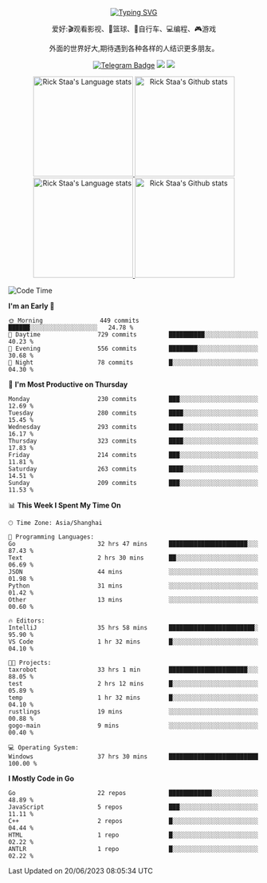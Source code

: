 <div align="center"> 

[![Typing SVG](https://readme-typing-svg.herokuapp.com?size=25&duration=2500&color=eeeeee&vCenter=true&width=200&height=40&lines=Hi+there+%F0%9F%91%8B%F0%9F%8F%BB;I'm+DanBai)](https://git.io/typing-svg)

爱好:🎬观看影视、🏀篮球、🚴自行车、💻编程、🎮游戏

外面的世界好大,期待遇到各种各样的人结识更多朋友。

[![Telegram Badge](https://img.shields.io/badge/-Telegram-blue?style=flat&logo=Telegram&logoColor=white)](https://t.me/danbai9420) 
[![](https://img.shields.io/badge/-Blog-brightgreen?style=flat&logo=Blogger&logoColor=white)](https://p00q.cn)
[![](https://img.shields.io/badge/-Email-red?style=flat&logo=Mail.Ru&logoColor=white)](mailto:danbai@88.com)
</div>

<!-- Light Mode -->
<div align="center"> 
<a href="https://github.com/anuraghazra/github-readme-stats#gh-light-mode-only">
<img height=200 src="https://github-readme-stats.vercel.app/api/top-langs/?username=danbai225&layout=compact&langs_count=10&hide_border=1&role=OWNER,COLLABORATOR#gh-light-mode-only" alt="Rick Staa's Language stats" />
</a>
<a href="https://github.com/anuraghazra/github-readme-stats#gh-light-mode-only">
<img height=200 src="https://github-readme-stats.vercel.app/api?username=danbai225&show_icons=true&count_private=true&line_height=28&hide_border=1&include_all_commits=true&card_width=450&role=OWNER,COLLABORATOR&exclude_repo=github-readme-stats#gh-light-mode-only" alt="Rick Staa's Github stats" />
</a>
</div>

<!-- Dark Mode -->
<div align="center"> 
<a href="https://github.com/anuraghazra/github-readme-stats#gh-dark-mode-only">
<img height=200 src="https://github-readme-stats.vercel.app/api/top-langs/?username=danbai225&layout=compact&langs_count=10&hide_border=1&role=OWNER,COLLABORATOR&theme=github_dark#gh-dark-mode-only" alt="Rick Staa's Language stats" />
</a>
<a href="https://github.com/anuraghazra/github-readme-stats#gh-dark-mode-only">
<img height=200 src="https://github-readme-stats.vercel.app/api?username=danbai225&show_icons=true&count_private=true&line_height=28&hide_border=1&include_all_commits=true&card_width=450&role=OWNER,COLLABORATOR&exclude_repo=github-readme-stats&theme=github_dark#gh-dark-mode-only" alt="Rick Staa's Github stats" />
</a>
</div>

<!--START_SECTION:waka-->
![Code Time](http://img.shields.io/badge/Code%20Time-469%20hrs%2037%20mins-blue)

**I'm an Early 🐤** 

```text
🌞 Morning                449 commits         ██████░░░░░░░░░░░░░░░░░░░   24.78 % 
🌆 Daytime                729 commits         ██████████░░░░░░░░░░░░░░░   40.23 % 
🌃 Evening                556 commits         ████████░░░░░░░░░░░░░░░░░   30.68 % 
🌙 Night                  78 commits          █░░░░░░░░░░░░░░░░░░░░░░░░   04.30 % 
```
📅 **I'm Most Productive on Thursday** 

```text
Monday                   230 commits         ███░░░░░░░░░░░░░░░░░░░░░░   12.69 % 
Tuesday                  280 commits         ████░░░░░░░░░░░░░░░░░░░░░   15.45 % 
Wednesday                293 commits         ████░░░░░░░░░░░░░░░░░░░░░   16.17 % 
Thursday                 323 commits         ████░░░░░░░░░░░░░░░░░░░░░   17.83 % 
Friday                   214 commits         ███░░░░░░░░░░░░░░░░░░░░░░   11.81 % 
Saturday                 263 commits         ████░░░░░░░░░░░░░░░░░░░░░   14.51 % 
Sunday                   209 commits         ███░░░░░░░░░░░░░░░░░░░░░░   11.53 % 
```


📊 **This Week I Spent My Time On** 

```text
🕑︎ Time Zone: Asia/Shanghai

💬 Programming Languages: 
Go                       32 hrs 47 mins      ██████████████████████░░░   87.43 % 
Text                     2 hrs 30 mins       ██░░░░░░░░░░░░░░░░░░░░░░░   06.69 % 
JSON                     44 mins             ░░░░░░░░░░░░░░░░░░░░░░░░░   01.98 % 
Python                   31 mins             ░░░░░░░░░░░░░░░░░░░░░░░░░   01.42 % 
Other                    13 mins             ░░░░░░░░░░░░░░░░░░░░░░░░░   00.60 % 

🔥 Editors: 
IntelliJ                 35 hrs 58 mins      ████████████████████████░   95.90 % 
VS Code                  1 hr 32 mins        █░░░░░░░░░░░░░░░░░░░░░░░░   04.10 % 

🐱‍💻 Projects: 
taxrobot                 33 hrs 1 min        ██████████████████████░░░   88.05 % 
test                     2 hrs 12 mins       █░░░░░░░░░░░░░░░░░░░░░░░░   05.89 % 
temp                     1 hr 32 mins        █░░░░░░░░░░░░░░░░░░░░░░░░   04.10 % 
rustlings                19 mins             ░░░░░░░░░░░░░░░░░░░░░░░░░   00.88 % 
gogo-main                9 mins              ░░░░░░░░░░░░░░░░░░░░░░░░░   00.40 % 

💻 Operating System: 
Windows                  37 hrs 30 mins      █████████████████████████   100.00 % 
```

**I Mostly Code in Go** 

```text
Go                       22 repos            ████████████░░░░░░░░░░░░░   48.89 % 
JavaScript               5 repos             ███░░░░░░░░░░░░░░░░░░░░░░   11.11 % 
C++                      2 repos             █░░░░░░░░░░░░░░░░░░░░░░░░   04.44 % 
HTML                     1 repo              █░░░░░░░░░░░░░░░░░░░░░░░░   02.22 % 
ANTLR                    1 repo              █░░░░░░░░░░░░░░░░░░░░░░░░   02.22 % 
```




 Last Updated on 20/06/2023 08:05:34 UTC
<!--END_SECTION:waka-->
